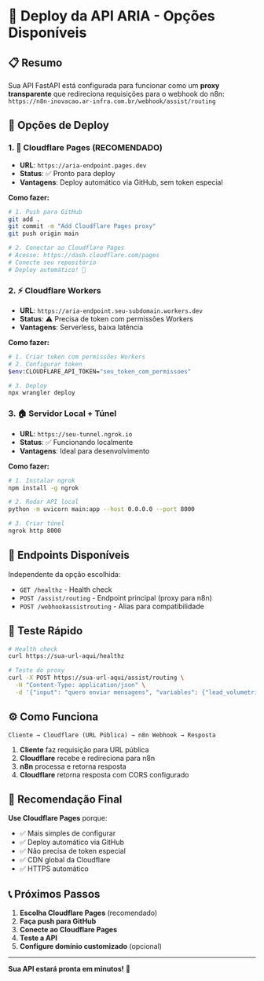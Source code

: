 # 🚀 Deploy da API ARIA - Opções Disponíveis

## 📋 Resumo

Sua API FastAPI está configurada para funcionar como um **proxy transparente** que redireciona requisições para o webhook do n8n: `https://n8n-inovacao.ar-infra.com.br/webhook/assist/routing`

## 🎯 Opções de Deploy

### 1. 🌟 **Cloudflare Pages (RECOMENDADO)**

- **URL**: `https://aria-endpoint.pages.dev`
- **Status**: ✅ Pronto para deploy
- **Vantagens**: Deploy automático via GitHub, sem token especial

**Como fazer:**

```bash
# 1. Push para GitHub
git add .
git commit -m "Add Cloudflare Pages proxy"
git push origin main

# 2. Conectar ao Cloudflare Pages
# Acesse: https://dash.cloudflare.com/pages
# Conecte seu repositório
# Deploy automático! 🎉
```

### 2. ⚡ **Cloudflare Workers**

- **URL**: `https://aria-endpoint.seu-subdomain.workers.dev`
- **Status**: ⚠️ Precisa de token com permissões Workers
- **Vantagens**: Serverless, baixa latência

**Como fazer:**

```bash
# 1. Criar token com permissões Workers
# 2. Configurar token
$env:CLOUDFLARE_API_TOKEN="seu_token_com_permissoes"

# 3. Deploy
npx wrangler deploy
```

### 3. 🏠 **Servidor Local + Túnel**

- **URL**: `https://seu-tunnel.ngrok.io`
- **Status**: ✅ Funcionando localmente
- **Vantagens**: Ideal para desenvolvimento

**Como fazer:**

```bash
# 1. Instalar ngrok
npm install -g ngrok

# 2. Rodar API local
python -m uvicorn main:app --host 0.0.0.0 --port 8000

# 3. Criar túnel
ngrok http 8000
```

## 🔗 Endpoints Disponíveis

Independente da opção escolhida:

- `GET /healthz` - Health check
- `POST /assist/routing` - Endpoint principal (proxy para n8n)
- `POST /webhookassistrouting` - Alias para compatibilidade

## 🧪 Teste Rápido

```bash
# Health check
curl https://sua-url-aqui/healthz

# Teste do proxy
curl -X POST https://sua-url-aqui/assist/routing \
  -H "Content-Type: application/json" \
  -d '{"input": "quero enviar mensagens", "variables": {"lead_volumetria": "1500"}}'
```

## ⚙️ Como Funciona

```
Cliente → Cloudflare (URL Pública) → n8n Webhook → Resposta
```

1. **Cliente** faz requisição para URL pública
2. **Cloudflare** recebe e redireciona para n8n
3. **n8n** processa e retorna resposta
4. **Cloudflare** retorna resposta com CORS configurado

## 🎯 Recomendação Final

**Use Cloudflare Pages** porque:

- ✅ Mais simples de configurar
- ✅ Deploy automático via GitHub
- ✅ Não precisa de token especial
- ✅ CDN global da Cloudflare
- ✅ HTTPS automático

## 📞 Próximos Passos

1. **Escolha Cloudflare Pages** (recomendado)
2. **Faça push para GitHub**
3. **Conecte ao Cloudflare Pages**
4. **Teste a API**
5. **Configure domínio customizado** (opcional)

---

**Sua API estará pronta em minutos!** 🚀
